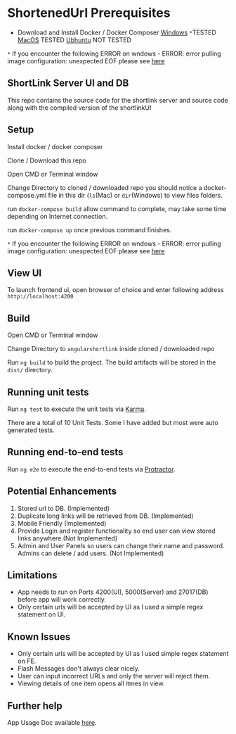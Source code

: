 # ShortenedUrl Prerequisites

* Download and Install Docker / Docker Composer [Windows](https://hub.docker.com/editions/community/docker-ce-desktop-windows) `*`TESTED [MacOS](https://hub.docker.com/editions/community/docker-ce-desktop-mac) TESTED [Ubhuntu](https://docs.docker.com/engine/install/ubuntu/) NOT TESTED

`*` If you encounter the following ERROR on wndows - ERROR: error pulling image configuration: unexpected EOF please see [here](https://github.com/docker/for-mac/issues/3493#issuecomment-616338458)

## ShortLink Server UI and DB
This repo contains the source code for the shortlink server and source code along with the compiled version of the shortlinkUI

## Setup
Install docker / docker composer

Clone / Download this repo

Open CMD or Terminal window

Change Directory to cloned / downloaded repo you should notice a docker-compose.yml file in this dir (`ls`(Mac) or `dir`(Windows) to view files folders.

run `docker-compose build` allow command to complete, may take some time depending on Internet connection.

run `docker-compose up` once previous command finishes.

`*` If you encounter the following ERROR on wndows - ERROR: error pulling image configuration: unexpected EOF please see [here](https://github.com/docker/for-mac/issues/3493#issuecomment-616338458)

## View UI
To launch frontend ui, open browser of choice and enter following address `http://localhost:4200`

## Build
Open CMD or Terminal window

Change Directory to `angularshortlink` inside cloned / downloaded repo

Run `ng build` to build the project. The build artifacts will be stored in the `dist/` directory.

## Running unit tests

Run `ng test` to execute the unit tests via [Karma](https://karma-runner.github.io).

There are a total of 10 Unit Tests. Some I have added but most were auto generated tests.

## Running end-to-end tests

Run `ng e2e` to execute the end-to-end tests via [Protractor](http://www.protractortest.org/).

## Potential Enhancements
1. Stored url to DB. (Implemented)
2. Duplicate long links will be retrieved from DB. (Implemented)
3. Mobile Friendly (Implemented)
3. Provide Login and register functionality so end user can view stored links anywhere.(Not Implemented)
4. Admin and User Panels so users can change their name and password. Admins can delete / add users. (Not Implemented)

## Limitations
* App needs to run on Ports 4200(UI), 5000(Server) and 27017(DB) before app will work correctly.
* Only certain urls will be accepted by UI as I used a simple regex statement on UI.

## Known Issues
* Only certain urls will be accepted by UI as I used simple regex statement on FE.
* Flash Messages don't always clear nicely.
* User can input incorrect URLs and only the server will reject them.
* Viewing details of one item opens all itmes in view.

## Further help

App Usage Doc available [here](https://docs.google.com/document/d/1pSdtS-nAzei7vvHbSjhKG97F5Sc2tL49qcL7SqXqjnY/edit?usp=sharing).
